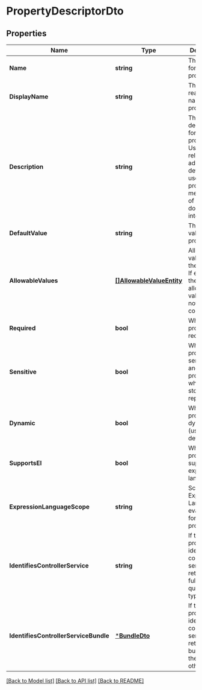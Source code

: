 # PropertyDescriptorDto

## Properties
Name | Type | Description | Notes
------------ | ------------- | ------------- | -------------
**Name** | **string** | The name for the property. | [optional] [default to null]
**DisplayName** | **string** | The human readable name for the property. | [optional] [default to null]
**Description** | **string** | The description for the property. Used to relay additional details to a user or provide a mechanism of documenting intent. | [optional] [default to null]
**DefaultValue** | **string** | The default value for the property. | [optional] [default to null]
**AllowableValues** | [**[]AllowableValueEntity**](AllowableValueEntity.md) | Allowable values for the property. If empty then the allowed values are not constrained. | [optional] [default to null]
**Required** | **bool** | Whether the property is required. | [optional] [default to null]
**Sensitive** | **bool** | Whether the property is sensitive and protected whenever stored or represented. | [optional] [default to null]
**Dynamic** | **bool** | Whether the property is dynamic (user-defined). | [optional] [default to null]
**SupportsEl** | **bool** | Whether the property supports expression language. | [optional] [default to null]
**ExpressionLanguageScope** | **string** | Scope of the Expression Language evaluation for the property. | [optional] [default to null]
**IdentifiesControllerService** | **string** | If the property identifies a controller service this returns the fully qualified type. | [optional] [default to null]
**IdentifiesControllerServiceBundle** | [***BundleDto**](BundleDTO.md) | If the property identifies a controller service this returns the bundle of the type, null otherwise. | [optional] [default to null]

[[Back to Model list]](../README.md#documentation-for-models) [[Back to API list]](../README.md#documentation-for-api-endpoints) [[Back to README]](../README.md)


